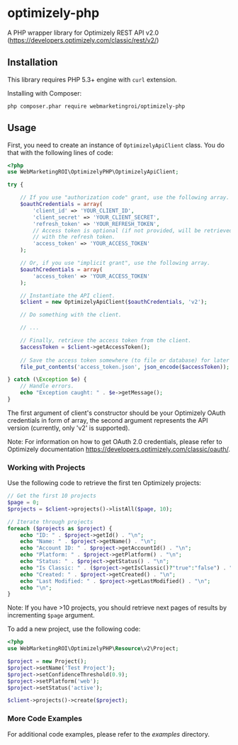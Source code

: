 # optimizely-php

A PHP wrapper library for Optimizely REST API v2.0 (https://developers.optimizely.com/classic/rest/v2/)

## Installation

This library requires PHP 5.3+ engine with `curl` extension.

Installing with Composer:

`php composer.phar require webmarketingroi/optimizely-php`

## Usage

First, you need to create an instance of `OptimizelyApiClient` class. You do that
with the following lines of code:

```php
<?php
use WebMarketingROI\OptimizelyPHP\OptimizelyApiClient;

try {

    // If you use "authorization code" grant, use the following array.
    $oauthCredentials = array(
        'client_id' => 'YOUR_CLIENT_ID',
        'client_secret' => 'YOUR_CLIENT_SECRET',
        'refresh_token' => 'YOUR_REFRESH_TOKEN',
        // Access token is optional (if not provided, will be retrieved automatically
        // with the refresh token.
        'access_token' => 'YOUR_ACCESS_TOKEN'
    );

    // Or, if you use "implicit grant", use the following array.
    $oauthCredentials = array(
        'access_token' => 'YOUR_ACCESS_TOKEN'
    );

    // Instantiate the API client.
    $client = new OptimizelyApiClient($oauthCredentials, 'v2');

    // Do something with the client.

    // ...

    // Finally, retrieve the access token from the client.
    $accessToken = $client->getAccessToken();
    
    // Save the access token somewhere (to file or database) for later use.
    file_put_contents('access_token.json', json_encode($accessToken));

} catch (\Exception $e) {
    // Handle errors.
    echo "Exception caught: " . $e->getMessage();
}
```

The first argument of client's constructor should be your Optimizely OAuth 
credentials in form of array, the second argument represents the API version 
(currently, only 'v2' is supported).

Note: For information on how to get OAuth 2.0 credentials, please refer to Optimizely
documentation https://developers.optimizely.com/classic/oauth/.

### Working with Projects

Use the following code to retrieve the first ten Optimizely projects:

```php
// Get the first 10 projects
$page = 0;
$projects = $client->projects()->listAll($page, 10);

// Iterate through projects
foreach ($projects as $project) {
    echo "ID: " . $project->getId() . "\n";
    echo "Name: " . $project->getName() . "\n";
    echo "Account ID: " . $project->getAccountId() . "\n";
    echo "Platform: " . $project->getPlatform() . "\n";
    echo "Status: " . $project->getStatus() . "\n";
    echo "Is Classic: " . ($project->getIsClassic()?"true":"false") . "\n";
    echo "Created: " . $project->getCreated() . "\n";
    echo "Last Modified: " . $project->getLastModified() . "\n";
    echo "\n";
}
```

Note: If you have >10 projects, you should retrieve next pages of results by 
incrementing `$page` argument.

To add a new project, use the following code:

```php
<?php
use WebMarketingROI\OptimizelyPHP\Resource\v2\Project;

$project = new Project();
$project->setName('Test Project');
$project->setConfidenceThreshold(0.9);
$project->setPlatform('web');
$project->setStatus('active');

$client->projects()->create($project);
```

### More Code Examples

For additional code examples, please refer to the *examples* directory.